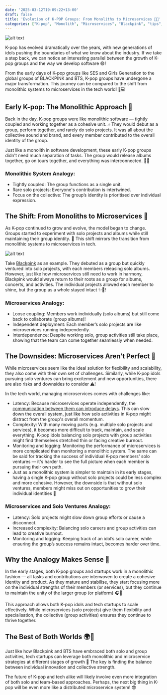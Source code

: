 ```yaml
---
date: '2025-03-12T19:09:22+13:00'
draft: false
title: 'Evolution of K-POP Groups: From Monoliths to Microservices 🎤🌟'
categories: ["K-pop", "Monolith", "Microservices", "Blackpink", "tips", "software engineers"]
---
```


![alt text](/assets/images/eevee-kpop-member-monolith-to-microservices.png)

K-pop has evolved dramatically over the years, with new generations of idols pushing the boundaries of what we know about the industry. If we take a step back, we can notice an interesting parallel between the growth of K-pop groups and the way we develop software 😄!

From the early days of K-pop groups like SES and Girls Generation to the global groups of BLACKPINK and BTS, K-pop groups have undergone a major transformation. This journey can be compared to the shift from monolithic systems to microservices in the tech world! 🤖💻

## Early K-pop: The Monolithic Approach 🏰

Back in the day, K-pop groups were like monolithic software — tightly coupled and working together as a cohesive unit. 🎶 They would debut as a group, perform together, and rarely do solo projects. It was all about the collective sound and brand, and every member contributed to the overall identity of the group.

Just like a monolith in software development, these early K-pop groups didn't need much separation of tasks. The group would release albums together, go on tours together, and everything was interconnected. 💖✨

### Monolithic System Analogy:
- Tightly coupled: The group functions as a single unit.
- Rare solo projects: Everyone's contribution is intertwined.
- Focus on the collective: The group’s identity is prioritised over individual expression.

## The Shift: From Monoliths to Microservices 🔄

As K-pop continued to grow and evolve, the model began to change. Groups started to experiment with solo projects and albums while still maintaining their group identity. 🌈 This shift mirrors the transition from monolithic systems to microservices in tech.

![alt text](/assets/images/eevee-blackpink-version.png)

Take [Blackpink](https://ygfamily.com/ko/artists/blackpink/profile) as an example. They debuted as a group but quickly ventured into solo projects, with each members releasing solo albums. However, just like how microservices still need to work in harmony, Blackpink would always return to their roots as a group for albums, concerts, and activities. The individual projects allowed each member to shine, but the group as a whole stayed intact ✨🎤!

### Microservices Analogy:
- Loose coupling: Members work individually (solo albums) but still come back to collaborate (group albums)!
- Independent deployment: Each member’s solo projects are like microservices running independently.
- Interdependence: Despite working solo, group activities still take place, showing that the team can come together seamlessly when needed.

## The Downsides: Microservices Aren’t Perfect 🎏

While microservices seem like the ideal solution for flexibility and scalability, they also come with their own set of challenges. Similarly, while K-pop idols pursuing solo ventures can bring excitement and new opportunities, there are also risks and downsides to consider ⚠️!

In the tech world, managing microservices comes with challenges like:
- Latency: Because microservices operate independently, the [communication between them can introduce delays](https://www.geeksforgeeks.org/reducing-latency-in-microservices/#common-causes-of-latency-in-microservices-architectures). This can slow down the overall system, just like how solo activities in K-pop might distract from the group's overall momentum.
- Complexity: With many moving parts (e.g. multiple solo projects and services), it becomes more difficult to track, maintain, and scale everything. K-pop idols balancing solo projects with group activities might find themselves stretched thin or facing creative burnout.
- Monitoring and logging: Monitoring the performance of microservices is more complicated than monitoring a monolithic system. The same can be said for tracking the success of individual K-pop members' solo ventures — it's harder to see the full picture when each member is pursuing their own path.
- Just as a monolithic system is simpler to maintain in its early stages, having a single K-pop group without solo projects could be less complex and more cohesive. However, the downside is that without solo ventures, members might miss out on opportunities to grow their individual identities 🚀

### Microservices and Solo Ventures Analogy:
- Latency: Solo projects might slow down group efforts or cause a disconnect.
- Increased complexity: Balancing solo careers and group activities can lead to creative burnout.
- Monitoring and logging: Keeping track of an idol’s solo career, while ensuring the group’s success remains intact, becomes harder over time.

## Why the Analogy Makes Sense 🤔

In the early stages, both K-pop groups and startups work in a monolithic fashion — all tasks and contributions are interwoven to create a cohesive identity and product. As they mature and stabilise, they start focusing more on the individual strengths of their members (or services), but they continue to maintain the unity of the larger group (or platform) 🎧🌟

This approach allows both K-pop idols and tech startups to scale effectively. While microservices (solo projects) give them flexibility and specialisation, the collective (group activities) ensures they continue to thrive together.

## The Best of Both Worlds 🌍💫

Just like how Blackpink and BTS have embraced both solo and group activities, tech startups can leverage both monolithic and microservice strategies at different stages of growth 🎉 The key is finding the balance between individual innovation and collective strength.

The future of K-pop and tech alike will likely involve even more integration of both solo and team-based approaches. Perhaps, the next big thing in K-pop will be even more like a distributed microservice system! 😎
